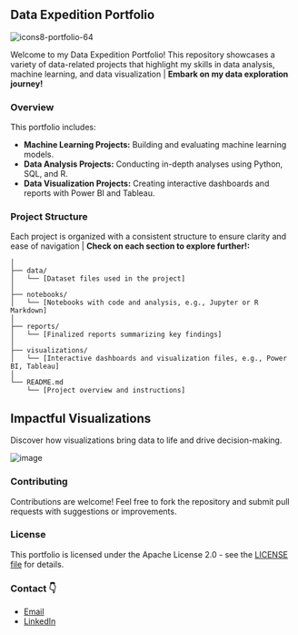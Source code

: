 ## Data Expedition Portfolio
![icons8-portfolio-64](https://github.com/user-attachments/assets/f153dc36-d55f-4c15-ac07-2c566918496a)

Welcome to my Data Expedition Portfolio! This repository showcases a variety of data-related projects that highlight my skills in data analysis, machine learning, and data visualization | **Embark on my data exploration journey!**

### Overview

This portfolio includes:

* **Machine Learning Projects:** Building and evaluating machine learning models.
* **Data Analysis Projects:** Conducting in-depth analyses using Python, SQL, and R.
* **Data Visualization Projects:** Creating interactive dashboards and reports with Power BI and Tableau.

### Project Structure

Each project is organized with a consistent structure to ensure clarity and ease of navigation | **Check on each section to explore further!:**

```project_name/
│
├── data/
│   └── [Dataset files used in the project]
│
├── notebooks/
│   └── [Notebooks with code and analysis, e.g., Jupyter or R Markdown]
│
├── reports/
│   └── [Finalized reports summarizing key findings]
│
├── visualizations/
│   └── [Interactive dashboards and visualization files, e.g., Power BI, Tableau]
│
└── README.md
    └── [Project overview and instructions]
```    

## Impactful Visualizations

Discover how visualizations bring data to life and drive decision-making.

![image](https://github.com/user-attachments/assets/a072f6e1-b2bd-4bf2-8341-10ec3804795f)

### Contributing

Contributions are welcome! Feel free to fork the repository and submit pull requests with suggestions or improvements.

### License

This portfolio is licensed under the Apache License 2.0 - see the [LICENSE file](https://github.com/jaarguga87/data_expedition_portfolio/blob/86ef507b15800efc1ea939832ae031244e235f8a/LICENSE/Apache%20License%2.0) for details.

### Contact 👇

- [Email](mailto:jaarguga@outlook.com)
- [LinkedIn](https://www.linkedin.com/in/jaarguga/)
